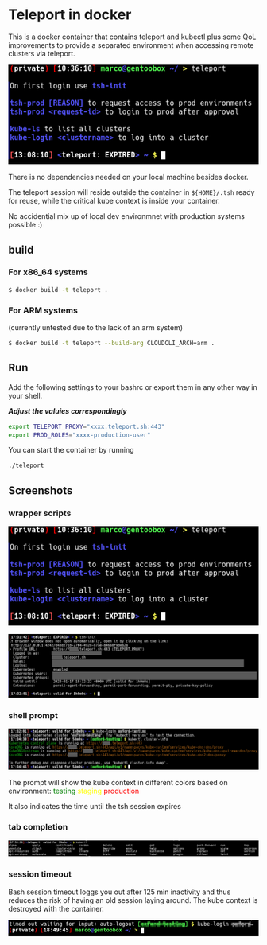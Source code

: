 # Teleport in docker

This is a docker container that contains teleport and kubectl plus some QoL improvements
to provide a separated environment when accessing remote clusters via teleport.

![teleport docker example](img/img1.png "fresh teleport docker container")

There is no dependencies needed on your local machine besides docker.

The teleport session will reside outside the container in `${HOME}/.tsh` ready for reuse, while the critical
kube context is inside your container.

No accidential mix up of local dev environmnet with production systems possible :)

## build

### For x86_64 systems

```bash
$ docker build -t teleport .
```

### For ARM systems

(currently untested due to the lack of an arm system)

```bash
$ docker build -t teleport --build-arg CLOUDCLI_ARCH=arm .
```

## Run

Add the following settings to your bashrc or export them in any other way in your shell.

__*Adjust the valuies correspondingly*__

```bash
export TELEPORT_PROXY="xxxx.teleport.sh:443"
export PROD_ROLES="xxxx-production-user"
```

You can start the container by running

```bash
./teleport
```

## Screenshots

### wrapper scripts

![help text](img/img1.png "help text")

![wrapper scripts for common tsh commands](img/img2.png "wrapper scripts for common tsh commands")

### shell prompt

![kube context in shell prompt](img/img3.png "kube context in shell prompt")

The prompt will show the kube context in different colors based on environment:
<span style="color:green">testing</span> <span style="color:yellow">staging</span> <span style="color:red">production</span>

It also indicates the time until the tsh session expires

### tab completion

![tab completion](img/img5.png "tab completion")

### session timeout

Bash session timeout loggs you out after 125 min inactivity and thus reduces the risk of having an old session laying around.
The kube context is destroyed with the container.

![session timeout](img/img4.png "session timeout")
